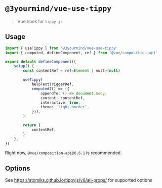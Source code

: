 # `@3yourmind/vue-use-tippy`

> Vue hook for `tippy.js`

## Usage

```typescript
import { useTippy } from '@3yourmind/vue-use-tippy'
import { computed, defineComponent, ref } from '@vue/composition-api'

export default defineComponent({
	setup() {
		const contentRef = ref<Element | null>(null)

		useTippy(
			helpTextTriggerRef,
			computed(() => ({
				appendTo: () => document.body,
				content: contentRef,
				interactive: true,
				theme: 'light-border',
			})),
		)

		return {
			contentRef,
		}
	},
})
```

Right now, `@vue/composition-api@0.6.1` is recommended.

## Options

See <https://atomiks.github.io/tippyjs/v6/all-props/> for supported options
